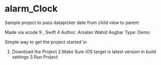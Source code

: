 # alarm_Clock
Sample project to pass datapicker date from child view to parent

Made via xcode 9 , Swift 4
Author: Arsalan Wahid Asghar
Type: Demo


Simple way to get the project started \n


1. Download the Project 
2.Make Sure iOS target is latest version in build settings
3.Run Project 
